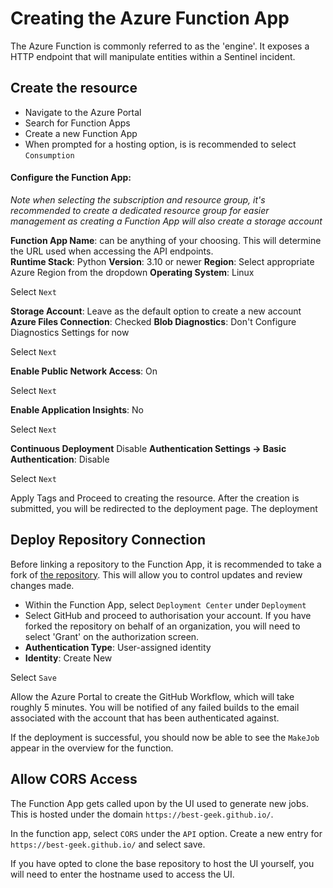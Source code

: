 # Creating the Azure Function App
The Azure Function is commonly referred to as the 'engine'. It exposes a HTTP endpoint that will manipulate entities within a Sentinel incident. 

## Create the resource
- Navigate to the Azure Portal
- Search for Function Apps
- Create a new Function App
- When prompted for a hosting option, is is recommended to select `Consumption`

#### Configure the Function App:
*Note when selecting the subscription and resource group, it's recommended to create a dedicated resource group for easier management as creating a Function App will also create a storage account*

**Function App Name**: can be anything of your choosing. This will determine the URL used when accessing the API endpoints.  
**Runtime Stack**: Python
**Version**: 3.10 or newer
**Region**: Select appropriate Azure Region from the dropdown
**Operating System**: Linux

Select `Next`

**Storage Account**: Leave as the default option to create a new account
**Azure Files Connection**: Checked
**Blob Diagnostics**: Don't Configure Diagnostics Settings for now

Select `Next`

**Enable Public Network Access**: On

Select `Next`

**Enable Application Insights**: No

Select `Next`

**Continuous Deployment** Disable
**Authentication Settings -> Basic Authentication**: Disable

Select `Next`

Apply Tags and Proceed to creating the resource. After the creation is submitted, you will be redirected to the deployment page. The deployment 

## Deploy Repository Connection

Before linking a repository to the Function App, it is recommended to take a fork of [the repository](https://github.com/best-geek/SentinelSoarEngine). This will allow you to control updates and review changes made. 

- Within the Function App, select `Deployment Center` under `Deployment`
- Select GitHub and proceed to authorisation your account. If you have forked the repository on behalf of an organization, you will need to select 'Grant' on the authorization screen. 
- **Authentication Type**: User-assigned identity
- **Identity**: Create New

Select `Save`

Allow the Azure Portal to create the GitHub Workflow, which will take roughly 5 minutes. You will be notified of any failed builds to the email associated with the account that has been authenticated against. 

If the deployment is successful, you should now be able to see the `MakeJob` appear in the overview for the function. 

## Allow CORS Access
The Function App gets called upon by the UI used to generate new jobs. This is hosted under the domain `https://best-geek.github.io/`. 

In the function app, select `CORS` under the `API` option. Create a new entry for `https://best-geek.github.io/` and select save. 

If you have opted to clone the base repository to host the UI yourself, you will need to enter the hostname used to access the UI. 